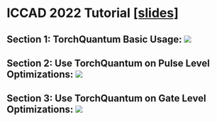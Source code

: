 # ICCAD 2022 Tutorial [[slides]](./iccad_tutorial.pdf)
## Section 1: TorchQuantum Basic Usage: [![](https://colab.research.google.com/assets/colab-badge.svg)](https://colab.research.google.com/github/mit-han-lab/torchquantum/blob/master/examples/ICCAD22_tutorial/sec1_basic.ipynb)

## Section 2: Use TorchQuantum on Pulse Level Optimizations: [![](https://colab.research.google.com/assets/colab-badge.svg)](https://colab.research.google.com/github/mit-han-lab/torchquantum/blob/master/examples/ICCAD22_tutorial/sec2_pulse.ipynb)

## Section 3: Use TorchQuantum on Gate Level Optimizations: [![](https://colab.research.google.com/assets/colab-badge.svg)](https://colab.research.google.com/github/mit-han-lab/torchquantum/blob/master/examples/ICCAD22_tutorial/sec3_gate.ipynb)
